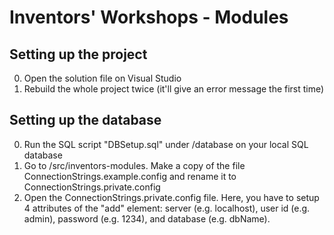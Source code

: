 Inventors' Workshops - Modules
==============================

## Setting up the project
0. Open the solution file on Visual Studio
0. Rebuild the whole project twice (it'll give an error message the first time)

## Setting up the database
0. Run the SQL script "DBSetup.sql" under /database on your local SQL database
0. Go to /src/inventors-modules. Make a copy of the file ConnectionStrings.example.config and rename it to ConnectionStrings.private.config
0. Open the ConnectionStrings.private.config file. Here, you have to setup 4 attributes of the "add" element: server (e.g. localhost), user id (e.g. admin), password (e.g. 1234), and database (e.g. dbName).